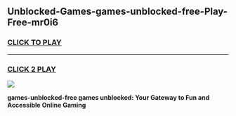
## Unblocked-Games-games-unblocked-free-Play-Free-mr0i6
<h3>
<a href="https://premium76.site?title=games-unblocked-free&ref=12A">CLICK TO PLAY</a></h3>
<hr>

<h3>
<a href="https://premium76.site?title=games-unblocked-free&ref=12A">CLICK 2 PLAY</a>
  
</h3>

<a href="https://premium76.site?title=games-unblocked-free&ref=12A"><img src="https://clearcache.store/games.png"></a>


**games-unblocked-free games unblocked: Your Gateway to Fun and Accessible Online Gaming**
